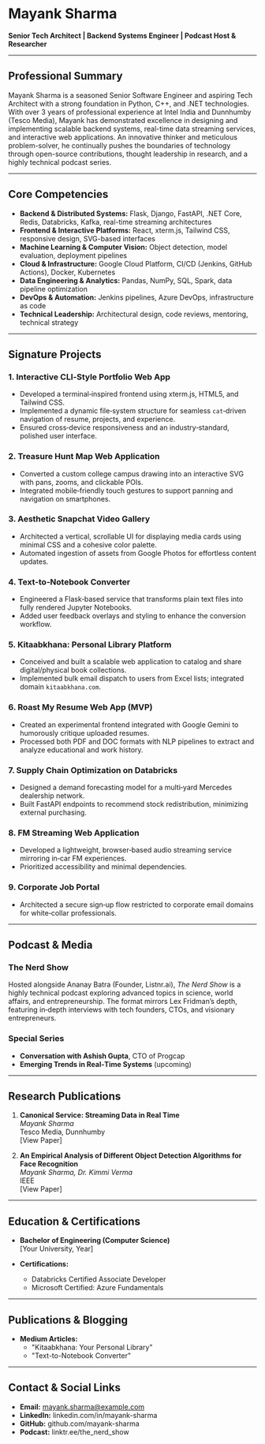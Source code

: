 # Mayank Sharma

**Senior Tech Architect | Backend Systems Engineer | Podcast Host & Researcher**

---

## Professional Summary

Mayank Sharma is a seasoned Senior Software Engineer and aspiring Tech Architect with a strong foundation in Python, C++, and .NET technologies. With over 3 years of professional experience at Intel India and Dunnhumby (Tesco Media), Mayank has demonstrated excellence in designing and implementing scalable backend systems, real-time data streaming services, and interactive web applications. An innovative thinker and meticulous problem-solver, he continually pushes the boundaries of technology through open-source contributions, thought leadership in research, and a highly technical podcast series.

---

## Core Competencies

- **Backend & Distributed Systems:** Flask, Django, FastAPI, .NET Core, Redis, Databricks, Kafka, real-time streaming architectures
- **Frontend & Interactive Platforms:** React, xterm.js, Tailwind CSS, responsive design, SVG-based interfaces
- **Machine Learning & Computer Vision:** Object detection, model evaluation, deployment pipelines
- **Cloud & Infrastructure:** Google Cloud Platform, CI/CD (Jenkins, GitHub Actions), Docker, Kubernetes
- **Data Engineering & Analytics:** Pandas, NumPy, SQL, Spark, data pipeline optimization
- **DevOps & Automation:** Jenkins pipelines, Azure DevOps, infrastructure as code
- **Technical Leadership:** Architectural design, code reviews, mentoring, technical strategy

---

## Signature Projects

### 1. Interactive CLI‑Style Portfolio Web App
- Developed a terminal‑inspired frontend using xterm.js, HTML5, and Tailwind CSS.
- Implemented a dynamic file‑system structure for seamless `cat`‑driven navigation of resume, projects, and experience.
- Ensured cross‑device responsiveness and an industry‑standard, polished user interface.

### 2. Treasure Hunt Map Web Application
- Converted a custom college campus drawing into an interactive SVG with pans, zooms, and clickable POIs.
- Integrated mobile‑friendly touch gestures to support panning and navigation on smartphones.

### 3. Aesthetic Snapchat Video Gallery
- Architected a vertical, scrollable UI for displaying media cards using minimal CSS and a cohesive color palette.
- Automated ingestion of assets from Google Photos for effortless content updates.

### 4. Text‑to‑Notebook Converter
- Engineered a Flask‑based service that transforms plain text files into fully rendered Jupyter Notebooks.
- Added user feedback overlays and styling to enhance the conversion workflow.

### 5. Kitaabkhana: Personal Library Platform
- Conceived and built a scalable web application to catalog and share digital/physical book collections.
- Implemented bulk email dispatch to users from Excel lists; integrated domain `kitaabkhana.com`.

### 6. Roast My Resume Web App (MVP)
- Created an experimental frontend integrated with Google Gemini to humorously critique uploaded resumes.
- Processed both PDF and DOC formats with NLP pipelines to extract and analyze educational and work history.

### 7. Supply Chain Optimization on Databricks
- Designed a demand forecasting model for a multi‑yard Mercedes dealership network.
- Built FastAPI endpoints to recommend stock redistribution, minimizing external purchasing.

### 8. FM Streaming Web Application
- Developed a lightweight, browser‑based audio streaming service mirroring in‑car FM experiences.
- Prioritized accessibility and minimal dependencies.

### 9. Corporate Job Portal
- Architected a secure sign‑up flow restricted to corporate email domains for white‑collar professionals.

---

## Podcast & Media

### The Nerd Show
Hosted alongside Ananay Batra (Founder, Listnr.ai), _The Nerd Show_ is a highly technical podcast exploring advanced topics in science, world affairs, and entrepreneurship. The format mirrors Lex Fridman’s depth, featuring in‑depth interviews with tech founders, CTOs, and visionary entrepreneurs.

### Special Series
- **Conversation with Ashish Gupta**, CTO of Progcap
- **Emerging Trends in Real‑Time Systems** (upcoming)

---

## Research Publications

1. **Canonical Service: Streaming Data in Real Time**  
   _Mayank Sharma_  
   Tesco Media, Dunnhumby  
   [View Paper]

2. **An Empirical Analysis of Different Object Detection Algorithms for Face Recognition**  
   _Mayank Sharma, Dr. Kimmi Verma_  
   IEEE  
   [View Paper]

---

## Education & Certifications

- **Bachelor of Engineering (Computer Science)**  
  [Your University, Year]

- **Certifications:**  
  - Databricks Certified Associate Developer  
  - Microsoft Certified: Azure Fundamentals

---

## Publications & Blogging

- **Medium Articles:**  
  - "Kitaabkhana: Your Personal Library"  
  - "Text-to-Notebook Converter"

---

## Contact & Social Links

- **Email:** mayank.sharma@example.com  
- **LinkedIn:** linkedin.com/in/mayank-sharma  
- **GitHub:** github.com/mayank-sharma  
- **Podcast:** linktr.ee/the_nerd_show
